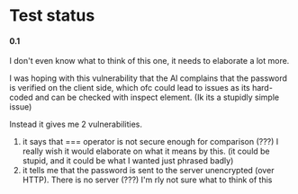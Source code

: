 Test status
===========


#### 0.1

I don't even know what to think of this one, it needs to elaborate a lot more.

I was hoping with this vulnerability that the AI complains that the password is verified on the client side, which ofc could lead to issues as its hard-coded and can be checked with inspect element. (Ik its a stupidly simple issue)


Instead it gives me 2 vulnerabilities.
1. it says that === operator is not secure enough for comparison (???) I really wish it would elaborate on what it means by this. (it could be stupid, and it could be what I wanted just phrased badly)
2. it tells me that the password is sent to the server unencrypted (over HTTP). There is no server (???) I'm rly not sure what to think of this

